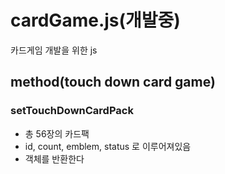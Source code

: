 # cardGame.js(개발중)
카드게임 개발을 위한 js 

## method(touch down card game)
### setTouchDownCardPack
- 총 56장의 카드팩 
- id, count, emblem, status 로 이루어져있음
- 객체를 반환한다

